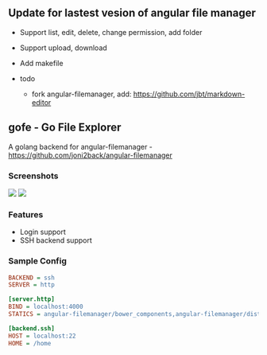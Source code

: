 ## Update for lastest vesion of angular file manager
 + Support list, edit, delete, change permission, add folder
 + Support upload, download
 + Add makefile


 + todo
    - fork angular-filemanager, add: https://github.com/jbt/markdown-editor

## gofe - Go File Explorer
A golang backend for angular-filemanager - https://github.com/joni2back/angular-filemanager

### Screenshots
![](https://raw.githubusercontent.com/kernel164/gofe/master/screenshot1.png)
![](https://raw.githubusercontent.com/kernel164/gofe/master/screenshot2.png)

### Features
- Login support
- SSH backend support

### Sample Config
```ini
BACKEND = ssh
SERVER = http

[server.http]
BIND = localhost:4000
STATICS = angular-filemanager/bower_components,angular-filemanager/dist,angular-filemanager/src

[backend.ssh]
HOST = localhost:22
HOME = /home
```

